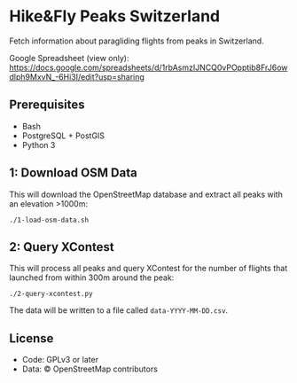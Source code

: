 # Hike&Fly Peaks Switzerland

Fetch information about paragliding flights from peaks in Switzerland.

Google Spreadsheet (view only): https://docs.google.com/spreadsheets/d/1rbAsmzIJNCQ0vPOpptib8FrJ6owdlph9MxvN_-6Hi3I/edit?usp=sharing

## Prerequisites

- Bash
- PostgreSQL + PostGIS
- Python 3

## 1: Download OSM Data

This will download the OpenStreetMap database and extract all peaks with an
elevation >1000m:

    ./1-load-osm-data.sh

## 2: Query XContest

This will process all peaks and query XContest for the number of flights that
launched from within 300m around the peak:

    ./2-query-xcontest.py

The data will be written to a file called `data-YYYY-MM-DD.csv`.

## License

- Code: GPLv3 or later
- Data: © OpenStreetMap contributors
